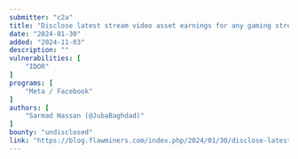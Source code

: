 ```yaml
---
submitter: "c2a"
title: "Disclose latest stream video asset earnings for any gaming streamer page"
date: "2024-01-30"
added: "2024-11-03"
description: ""
vulnerabilities: [
    "IDOR"
]
programs: [
    "Meta / Facebook"
]
authors: [
    "Sarmad Hassan (@JubaBaghdad)"
]
bounty: "undisclosed"
link: "https://blog.flawminers.com/index.php/2024/01/30/disclose-latest-stream-video-asset-earnings-for-any-gaming-streamer-page/"
---
```




